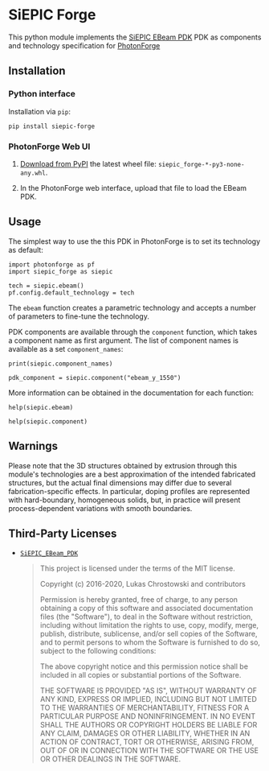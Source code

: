 # SiEPIC Forge

This python module implements the [SiEPIC EBeam
PDK](https://github.com/SiEPIC/SiEPIC_EBeam_PDK) PDK as components and
technology specification for
[PhotonForge](https://docs.flexcompute.com/projects/photonforge/)


## Installation

### Python interface

Installation via `pip`:

    pip install siepic-forge


### PhotonForge Web UI

1. [Download from PyPI](https://pypi.org/project/siepic-forge/#files) the
   latest wheel file: `siepic_forge-*-py3-none-any.whl`.

2. In the PhotonForge web interface, upload that file to load the EBeam PDK.


## Usage

The simplest way to use the this PDK in PhotonForge is to set its technology as
default:

    import photonforge as pf
    import siepic_forge as siepic

    tech = siepic.ebeam()
    pf.config.default_technology = tech


The `ebeam` function creates a parametric technology and accepts a number of
parameters to fine-tune the technology.

PDK components are available through the `component` function, which takes a
component name as first argument. The list of component names is available as a
set `component_names`:

    print(siepic.component_names)
    
    pdk_component = siepic.component("ebeam_y_1550")


More information can be obtained in the documentation for each function:

    help(siepic.ebeam)

    help(siepic.component)


## Warnings

Please note that the 3D structures obtained by extrusion through this module's
technologies are a best approximation of the intended fabricated structures,
but the actual final dimensions may differ due to several fabrication-specific
effects. In particular, doping profiles are represented with hard-boundary,
homogeneous solids, but, in practice will present process-dependent variations
with smooth boundaries.


## Third-Party Licenses

- [`SiEPIC_EBeam_PDK`](https://github.com/SiEPIC/SiEPIC_EBeam_PDK)

  > This project is licensed under the terms of the MIT license.
  > 
  > Copyright (c) 2016-2020, Lukas Chrostowski and contributors
  > 
  > Permission is hereby granted, free of charge, to any person obtaining a
  > copy of this software and associated documentation files (the "Software"),
  > to deal in the Software without restriction, including without limitation
  > the rights to use, copy, modify, merge, publish, distribute, sublicense,
  > and/or sell copies of the Software, and to permit persons to whom the
  > Software is furnished to do so, subject to the following conditions:
  > 
  > The above copyright notice and this permission notice shall be included in
  > all copies or substantial portions of the Software.
  > 
  > THE SOFTWARE IS PROVIDED "AS IS", WITHOUT WARRANTY OF ANY KIND, EXPRESS OR
  > IMPLIED, INCLUDING BUT NOT LIMITED TO THE WARRANTIES OF MERCHANTABILITY,
  > FITNESS FOR A PARTICULAR PURPOSE AND NONINFRINGEMENT. IN NO EVENT SHALL THE
  > AUTHORS OR COPYRIGHT HOLDERS BE LIABLE FOR ANY CLAIM, DAMAGES OR OTHER
  > LIABILITY, WHETHER IN AN ACTION OF CONTRACT, TORT OR OTHERWISE, ARISING
  > FROM, OUT OF OR IN CONNECTION WITH THE SOFTWARE OR THE USE OR OTHER
  > DEALINGS IN THE SOFTWARE.
